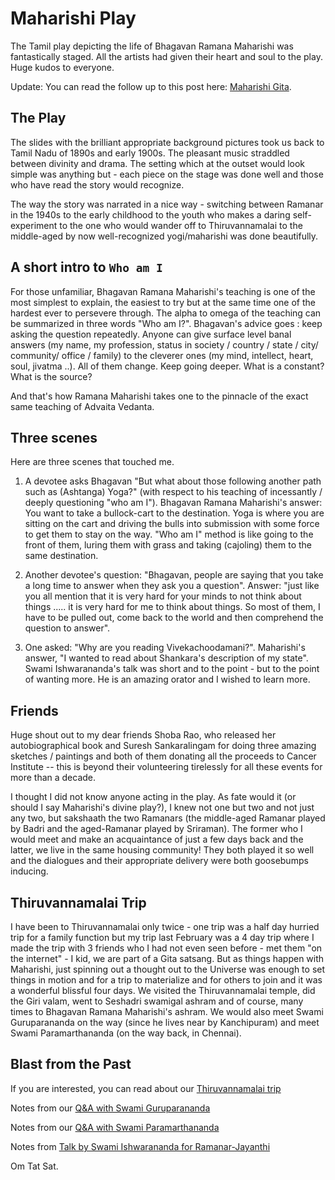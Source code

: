 # Maharishi Play

The Tamil play depicting the life of Bhagavan Ramana Maharishi was fantastically staged. All the artists had given their heart and soul to the play. Huge kudos to everyone. 

Update: You can read the follow up to this post here: [Maharishi Gita](https://krishna2.com/maharishi-gita).

## The Play

The slides with the brilliant appropriate background pictures took us back to Tamil Nadu of 1890s and early 1900s. The pleasant music straddled between divinity and drama. The setting which at the outset would look simple was anything but - each piece on the stage was done well and those who have read the story would recognize. 

The way the story was narrated in a nice way - switching between Ramanar in the 1940s to the early childhood to the youth who makes a daring self-experiment to the one who would wander off to Thiruvannamalai to the middle-aged by now well-recognized yogi/maharishi was done beautifully.

## A short intro to `Who am I`

For those unfamiliar, Bhagavan Ramana Maharishi's teaching is one of the most simplest to explain, the easiest to try but at the same time one of the hardest ever to persevere through. The alpha to omega of the teaching can be summarized in three words "Who am I?". Bhagavan's advice goes : keep asking the question repeatedly. Anyone can give surface level banal answers (my name, my profession, status in society / country / state / city/ community/ office / family) to the cleverer ones (my mind, intellect, heart, soul, jivatma ..). All of them change. Keep going deeper. What is a constant? What is the source?

And that's how Ramana Maharishi takes one to the pinnacle of the exact same teaching of Advaita Vedanta.

## Three scenes

Here are three scenes that touched me.

1. A devotee asks Bhagavan "But what about those following another path such as (Ashtanga) Yoga?" (with respect to his teaching of incessantly / deeply questioning "who am I"). Bhagavan Ramana Maharishi's answer: You want to take a  bullock-cart to the destination. Yoga is where you are sitting on the cart and driving the bulls into submission with some force to get them to stay on the way. "Who am I" method is like going to the front of them, luring them with grass and taking (cajoling) them to the same destination.

2. Another devotee's question: "Bhagavan, people are saying that you take a long time to answer when they ask you a question".
Answer: "just like you all mention that it is very hard for your minds to not think about things ..... it is very hard for me to think about things. So most of them, I have to be pulled out, come back to the world and then comprehend the question to answer".

3. One asked: "Why are you reading Vivekachoodamani?". Maharishi's answer, "I wanted to read about Shankara's description of my state".
Swami Ishwarananda's talk was short and to the point - but to the point of wanting more. He is an amazing orator and I wished to learn more.

## Friends

Huge shout out to my dear friends Shoba Rao, who released her autobiographical book and Suresh Sankaralingam for doing three amazing sketches / paintings and both of them donating all the proceeds to Cancer Institute -- this is beyond their volunteering tirelessly for all these events for more than a decade.

I thought I did not know anyone acting in the play. As fate would it (or should I say Maharishi's divine play?), I knew not one but two and not just any two, but sakshaath the two Ramanars (the middle-aged Ramanar played by Badri and the aged-Ramanar played by Sriraman). The former who I would meet and make an acquaintance of just a few days back and the latter, we live in the same housing community! They both played it so well and the dialogues and their appropriate delivery were both goosebumps inducing. 

## Thiruvannamalai Trip

I have been to Thiruvannamalai only twice - one trip was a half day hurried trip for a family function but my trip last February was a 4 day trip where I made the trip with 3 friends who I had not even seen before - met them "on the internet" - I kid, we are part of a Gita satsang. But as things happen with Maharishi, just spinning out a thought out to the Universe was enough to set things in motion and for a trip to materialize and for others to join and it was a wonderful blissful four days. We visited the Thiruvannamalai temple, did the Giri valam, went to Seshadri swamigal ashram and of course, many times to Bhagavan Ramana Maharishi's ashram. We would also meet Swami Guruparananda on the way (since he lives near by Kanchipuram) and meet Swami Paramarthananda (on the way back, in Chennai).

## Blast from the Past

If you are interested, you can read about our [Thiruvannamalai trip](https://gist.github.com/krishna2/88301659e4ee2146dc630caf1c2f9afd)

Notes from our [Q&A with Swami Guruparananda](https://gist.github.com/krishna2/c9e3f4cea1876c4c23df6090977ce24c)

Notes from our [Q&A with Swami Paramarthananda](https://gist.github.com/krishna2/f4c07b042b66a696ef79bad62606a9ee)

Notes from [Talk by Swami Ishwarananda for Ramanar-Jayanthi](https://gist.github.com/krishna2/03de61f256a4b9a996ab260097b94956)

Om Tat Sat.
